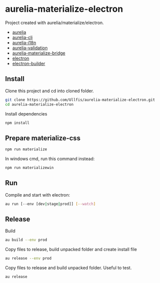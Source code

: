 # aurelia-materialize-electron

Project created with aurelia/materialize/electron.

- [aurelia](http://aurelia.io)
- [aurelia-cli](https://github.com/aurelia/cli)
- [aurelia-i18n](https://github.com/aurelia/i18n)
- [aurelia-validation](https://github.com/aurelia/validation)
- [aurelia-materialize-bridge](https://github.com/aurelia-ui-toolkits/aurelia-materialize-bridge)
- [electron](http://electron.atom.io/)
- [electron-builder](https://github.com/electron-userland/electron-builder)


## Install

Clone this project and cd into cloned folder.

```bash
git clone https://github.com/Ullfis/aurelia-materialize-electron.git
cd aurelia-materialize-electron
```

Install dependencies

```bash
npm install
```

## Prepare materialize-css

```bash
npm run materialize
```

In windows cmd, run this command instead:

```bash
npm run materializewin
```

## Run

Compile and start with electron:

```bash
au run [--env [dev|stage|prod]] [--watch]
```

## Release

Build

```bash
au build --env prod
```

Copy files to release, build unpacked folder and create install file

```bash
au release --env prod
```

Copy files to release and build unpacked folder. Useful to test.

```bash
au release
```

